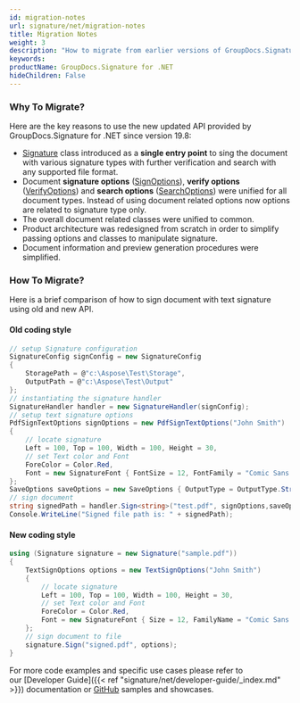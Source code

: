 ```yaml
---
id: migration-notes
url: signature/net/migration-notes
title: Migration Notes
weight: 3
description: "How to migrate from earlier versions of GroupDocs.Signature for .NET"
keywords: 
productName: GroupDocs.Signature for .NET
hideChildren: False
---
```

### Why To Migrate?
  
Here are the key reasons to use the new updated API provided by GroupDocs.Signature for .NET since version 19.8:

* [Signature](https://apireference.groupdocs.com/net/signature/groupdocs.signature/signature) class introduced as a **single entry point** to sing the document with various signature types with further verification and search with any supported file format.
* Document **signature options** ([SignOptions](https://apireference.groupdocs.com/net/signature/groupdocs.signature.options/signoptions)), **verify options** ([VerifyOptions](https://apireference.groupdocs.com/net/signature/groupdocs.signature.options/verifyoptions)) and **search options** ([SearchOptions](https://apireference.groupdocs.com/net/signature/groupdocs.signature.options/searchoptions)) were unified for all document types. Instead of using document related options now options are related to signature type only.
* The overall document related classes were unified to common.
* Product architecture was redesigned from scratch in order to simplify passing options and classes to manipulate signature.
* Document information and preview generation procedures were simplified.

### How To Migrate?

Here is a brief comparison of how to sign document with text signature using old and new API.  

#### Old coding style

```csharp
// setup Signature configuration
SignatureConfig signConfig = new SignatureConfig
{
    StoragePath = @"c:\Aspose\Test\Storage",
    OutputPath = @"c:\Aspose\Test\Output"
};
// instantiating the signature handler
SignatureHandler handler = new SignatureHandler(signConfig);
// setup text signature options
PdfSignTextOptions signOptions = new PdfSignTextOptions("John Smith")
{
    // locate signature
    Left = 100, Top = 100, Width = 100, Height = 30,
    // set Text color and Font
    ForeColor = Color.Red,
    Font = new SignatureFont { FontSize = 12, FontFamily = "Comic Sans MS" }
};
SaveOptions saveOptions = new SaveOptions { OutputType = OutputType.String, OutputFileName = "signed.pdf" };
// sign document
string signedPath = handler.Sign<string>("test.pdf", signOptions,saveOptions);
Console.WriteLine("Signed file path is: " + signedPath);
```

#### New coding style

```csharp
using (Signature signature = new Signature("sample.pdf"))
{
    TextSignOptions options = new TextSignOptions("John Smith")
    {
        // locate signature
        Left = 100, Top = 100, Width = 100, Height = 30,
        // set Text color and Font
        ForeColor = Color.Red,
        Font = new SignatureFont { Size = 12, FamilyName = "Comic Sans MS" }
    };
    // sign document to file
    signature.Sign("signed.pdf", options);
}
```

For more code examples and specific use cases please refer to our [Developer Guide]({{< ref "signature/net/developer-guide/_index.md" >}}) documentation or [GitHub](https://github.com/groupdocs-signature/GroupDocs.Signature-for-.NET/) samples and showcases.
